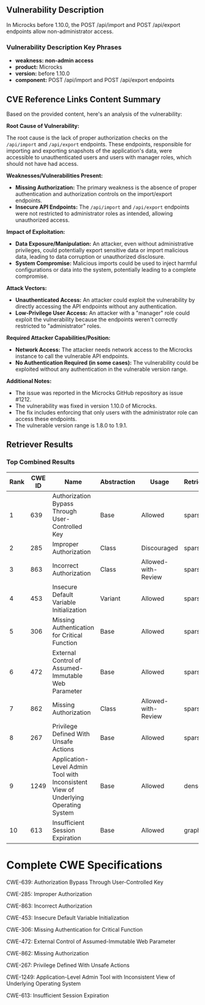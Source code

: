 ## Vulnerability Description
In Microcks before 1.10.0, the POST /api/import and POST /api/export endpoints allow non-administrator access.

### Vulnerability Description Key Phrases
- **weakness:** **non-admin access**
- **product:** Microcks
- **version:** before 1.10.0
- **component:** POST /api/import and POST /api/export endpoints

## CVE Reference Links Content Summary
Based on the provided content, here's an analysis of the vulnerability:

**Root Cause of Vulnerability:**

The root cause is the lack of proper authorization checks on the `/api/import` and `/api/export` endpoints. These endpoints, responsible for importing and exporting snapshots of the application's data, were accessible to unauthenticated users and users with manager roles, which should not have had access.

**Weaknesses/Vulnerabilities Present:**

*   **Missing Authorization:** The primary weakness is the absence of proper authentication and authorization controls on the import/export endpoints.
*   **Insecure API Endpoints:** The `/api/import` and `/api/export` endpoints were not restricted to administrator roles as intended, allowing unauthorized access.

**Impact of Exploitation:**

*   **Data Exposure/Manipulation:** An attacker, even without administrative privileges, could potentially export sensitive data or import malicious data, leading to data corruption or unauthorized disclosure.
*   **System Compromise:** Malicious imports could be used to inject harmful configurations or data into the system, potentially leading to a complete compromise.

**Attack Vectors:**

*   **Unauthenticated Access:** An attacker could exploit the vulnerability by directly accessing the API endpoints without any authentication.
*  **Low-Privilege User Access:** An attacker with a "manager" role could exploit the vulnerability because the endpoints weren't correctly restricted to "administrator" roles.

**Required Attacker Capabilities/Position:**

*   **Network Access:** The attacker needs network access to the Microcks instance to call the vulnerable API endpoints.
*   **No Authentication Required (in some cases):**  The vulnerability could be exploited without any authentication in the vulnerable version range.

**Additional Notes:**

*   The issue was reported in the Microcks GitHub repository as issue #1212.
*   The vulnerability was fixed in version 1.10.0 of Microcks.
*  The fix includes enforcing that only users with the administrator role can access these endpoints.
* The vulnerable version range is 1.8.0 to 1.9.1.

## Retriever Results

### Top Combined Results

| Rank | CWE ID | Name | Abstraction | Usage  | Retrievers | Individual Scores |
|------|--------|------|-------------|-------|------------|-------------------|
| 1 | 639 | Authorization Bypass Through User-Controlled Key | Base | Allowed | sparse | 0.131 |
| 2 | 285 | Improper Authorization | Class | Discouraged | sparse | 0.122 |
| 3 | 863 | Incorrect Authorization | Class | Allowed-with-Review | sparse | 0.121 |
| 4 | 453 | Insecure Default Variable Initialization | Variant | Allowed | sparse | 0.119 |
| 5 | 306 | Missing Authentication for Critical Function | Base | Allowed | sparse | 0.118 |
| 6 | 472 | External Control of Assumed-Immutable Web Parameter | Base | Allowed | sparse | 0.116 |
| 7 | 862 | Missing Authorization | Class | Allowed-with-Review | sparse | 0.115 |
| 8 | 267 | Privilege Defined With Unsafe Actions | Base | Allowed | sparse | 0.110 |
| 9 | 1249 | Application-Level Admin Tool with Inconsistent View of Underlying Operating System | Base | Allowed | dense | 0.445 |
| 10 | 613 | Insufficient Session Expiration | Base | Allowed | graph | 0.002 |



# Complete CWE Specifications

CWE-639: Authorization Bypass Through User-Controlled Key

CWE-285: Improper Authorization

CWE-863: Incorrect Authorization

CWE-453: Insecure Default Variable Initialization

CWE-306: Missing Authentication for Critical Function

CWE-472: External Control of Assumed-Immutable Web Parameter

CWE-862: Missing Authorization

CWE-267: Privilege Defined With Unsafe Actions

CWE-1249: Application-Level Admin Tool with Inconsistent View of Underlying Operating System

CWE-613: Insufficient Session Expiration